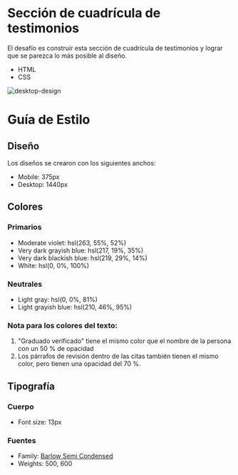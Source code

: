 # Sección de cuadrícula de testimonios

El desafío es construir esta sección de cuadrícula de testimonios y lograr que se parezca lo más posible al diseño.

- HTML
- CSS

![desktop-design](https://user-images.githubusercontent.com/112582420/189560259-aa036d24-9306-4565-966f-d6a153083128.jpg)

# Guía de Estilo

## Diseño

Los diseños se crearon con los siguientes anchos:

- Mobile: 375px
- Desktop: 1440px

## Colores

### Primarios

- Moderate violet: hsl(263, 55%, 52%)
- Very dark grayish blue: hsl(217, 19%, 35%)
- Very dark blackish blue: hsl(219, 29%, 14%)
- White: hsl(0, 0%, 100%)

### Neutrales

- Light gray: hsl(0, 0%, 81%)
- Light grayish blue: hsl(210, 46%, 95%)

### Nota para los colores del texto:

1. "Graduado verificado" tiene el mismo color que el nombre de la persona con un 50 % de opacidad
2. Los párrafos de revisión dentro de las citas también tienen el mismo color, pero tienen una opacidad del 70 %.

## Tipografía

### Cuerpo

- Font size: 13px

### Fuentes

- Family: [Barlow Semi Condensed](https://fonts.google.com/specimen/Barlow+Semi+Condensed)
- Weights: 500, 600
